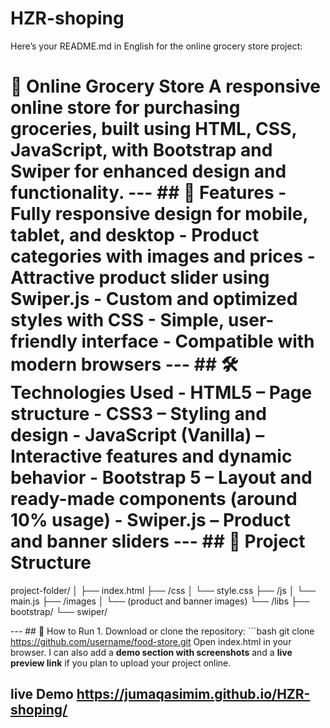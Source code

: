 # HZR-shoping
Here’s your README.md in English for the online grocery store project:

# 🛒 Online Grocery Store A responsive online store for purchasing groceries, built using **HTML**, **CSS**, **JavaScript**, with **Bootstrap** and **Swiper** for enhanced design and functionality. --- ## 📌 Features - Fully responsive design for mobile, tablet, and desktop - Product categories with images and prices - Attractive product slider using **Swiper.js** - Custom and optimized styles with CSS - Simple, user-friendly interface - Compatible with modern browsers --- ## 🛠 Technologies Used - **HTML5** – Page structure - **CSS3** – Styling and design - **JavaScript (Vanilla)** – Interactive features and dynamic behavior - **Bootstrap 5** – Layout and ready-made components (around 10% usage) - **Swiper.js** – Product and banner sliders --- ## 📂 Project Structure 

project-folder/ │ ├── index.html ├── /css │ └── style.css ├── /js │ └── main.js ├── /images │ └── (product and banner images) └── /libs ├── bootstrap/ └── swiper/

--- ## 🚀 How to Run 1. Download or clone the repository: ```bash git clone https://github.com/username/food-store.git Open index.html in your browser. I can also add a **demo section with screenshots** and a **live preview link** if you plan to upload your project online. 
## live Demo  https://jumaqasimim.github.io/HZR-shoping/

